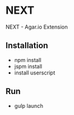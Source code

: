 # NEXT
NEXT - Agar.io Extension

## Installation
- npm install
- jspm install
- install userscript

## Run
- gulp launch